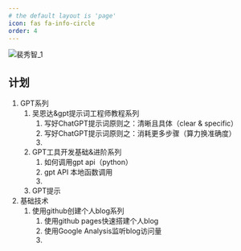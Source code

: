```yaml
---
# the default layout is 'page'
icon: fas fa-info-circle
order: 4
---
```


![裴秀智_1](/assets/image/img.gif)

## 计划

1. GPT系列
    1. 吴恩达&gpt提示词工程师教程系列
        1. 写好ChatGPT提示词原则之：清晰且具体（clear & specific）
        2. 写好ChatGPT提示词原则之：消耗更多步骤（算力换准确度）
        3. 
    2. GPT工具开发基础&进阶系列
        1. 如何调用gpt api（python）
        2. gpt API 本地函数调用
        3. 
    3. GPT提示
2. 基础技术
    1. 使用github创建个人blog系列
        1. 使用github pages快速搭建个人blog
        2. 使用Google Analysis监听blog访问量
        3. 
